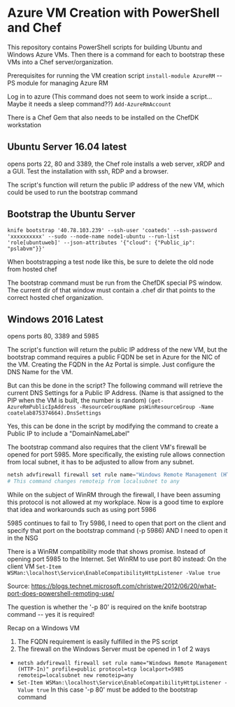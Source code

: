# Azure VM Creation with PowerShell and Chef

This repository contains PowerShell scripts for building Ubuntu and Windows Azure VMs. Then there is a command for each to bootstrap these VMs into a Chef server/organization.

Prerequisites for running the VM creation script
`install-module AzureRM`  --  PS module for managing Azure RM

Log in to azure
(This command does not seem to work inside a script... Maybe it needs a sleep command??)
`Add-AzureRmAccount`

There is a Chef Gem that also needs to be installed on the ChefDK workstation

## Ubuntu Server 16.04 latest
opens ports 22, 80 and 3389, the Chef role installs a web server, xRDP and a GUI. Test the installation with ssh, RDP and a browser.

The script's function will return the public IP address of the new VM, which could be used to run the bootstrap command

## Bootstrap the Ubuntu Server
`knife bootstrap '40.78.103.239' --ssh-user 'coateds' --ssh-password 'xxxxxxxxxx' --sudo --node-name node1-ubuntu --run-list 'role[ubuntuweb]' --json-attributes '{"cloud": {"Public_ip": "pslabvm"}}'`

When bootstrapping a test node like this, be sure to delete the old node from hosted chef

The bootstrap command must be run from the ChefDK special PS window. The current dir of that window must contain a .chef dir that points to the correct hosted chef organization.

## Windows 2016 Latest
opens ports 80, 3389 and 5985

The script's function will return the public IP address of the new VM, but the bootstrap command requires a public FQDN be set in Azure for the NIC of the VM. Creating the FQDN in the Az Portal is simple. Just configure the DNS Name for the VM.

But can this be done in the script? The following command will retrieve the current DNS Settings for a Public IP Address. (Name is that assigned to the PIP when the VM is built, the number is random)
`(get-AzureRmPublicIpAddress -ResourceGroupName psWinResourceGroup -Name coatelab875374664).DnsSettings`

Yes, this can be done in the script by modifying the command to create a Public IP to include a "DomainNameLabel"

The bootstrap command also requires that the client VM's firewall be opened for port 5985. More specifically, the existing rule allows connection from local subnet, it has to be adjusted to allow from any subnet.

```powershell
netsh advfirewall firewall set rule name="Windows Remote Management (HTTP-In)" profile=public protocol=tcp localport=5985 remoteip=localsubnet new remoteip=any
# This command changes remoteip from localsubnet to any
```

While on the subject of WinRM through the firewall, I have been assuming this protocol is not allowed at my workplace. Now is a good time to explore that idea and workarounds such as using port 5986

5985 continues to fail to Try 5986, I need to open that port on the client and specify that port on the bootstrap command (-p 5986)  AND I need to open it in the NSG

There is a WinRM compatibility mode that shows promise. Instead of opening port 5985 to the Internet. Set WinRM to use port 80 instead: On the client VM
`Set-Item WSMan:\localhost\Service\EnableCompatibilityHttpListener -Value true`

Source: https://blogs.technet.microsoft.com/christwe/2012/06/20/what-port-does-powershell-remoting-use/

The question is whether the '-p 80' is required on the knife bootstrap command  --  yes it is required!

Recap on a Windows VM
1. The FQDN requirement is easily fulfilled in the PS script
2. The firewall on the Windows Server must be opened in 1 of 2 ways
  * `netsh advfirewall firewall set rule name="Windows Remote Management (HTTP-In)" profile=public protocol=tcp localport=5985 remoteip=localsubnet new remoteip=any`
  * `Set-Item WSMan:\localhost\Service\EnableCompatibilityHttpListener -Value true`  In this case '-p 80' must be added to the bootstrap command